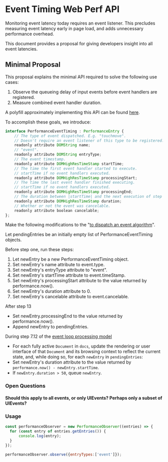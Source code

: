 # Event Timing Web Perf API

Monitoring event latency today requires an event listener. This precludes measuring event latency early in page load, and adds unnecessary performance overhead.

This document provides a proposal for giving developers insight into all event latencies.

## Minimal Proposal

This proposal explains the minimal API required to solve the following use cases:

1.  Observe the queueing delay of input events before event handlers are registered.
2.  Measure combined event handler duration.

A polyfill approximately implementing this API can be found [here](https://github.com/tdresser/input-latency-web-perf-polyfill/tree/gh-pages).

To accomplish these goals, we introduce:

```js
interface PerformanceEventTiming : PerformanceEntry {
    // The type of event dispatched. E.g. "touchmove".
    // Doesn't require an event listener of this type to be registered.
    readonly attribute DOMString name;
    // "event".
    readonly attribute DOMString entryType;
    // The event timestamp.
    readonly attribute DOMHighResTimeStamp startTime;
    // The time the first event handler started to execute.
    // startTime if no event handlers executed.
    readonly attribute DOMHighResTimeStamp processingStart;
    // The time the last event handler finished executing.
    // startTime if no event handlers executed.
    readonly attribute DOMHighResTimeStamp processingEnd;    
    // The duration between |startTime| and the next execution of step 7.12 in the HTML event loop processing model.
    readonly attribute DOMHighResTimeStamp duration;
    // Whether or not the event was cancelable.
    readonly attribute boolean cancelable;
};
```

Make the following modifications to the "[to dispatch an event algorithm](https://www.w3.org/TR/dom/#dispatching-events)".

Let pendingEntries be an initially empty list of PerformanceEventTiming objects.

Before step one, run these steps:

1.  Let newEntry be a new PerformanceEventTiming object.
1.  Set newEntry's name attribute to event.type.
1.  Set newEntry's entryType attribute to "event".
1.  Set newEntry's startTime attribute to event.timeStamp.
1.  Set newEntry's processingStart attribute to the value returned by performance.now().
1.  Set newEntry's duration attribute to 0.
1.  Set newEntry's cancelable attribute to event.cancelable.

After step 13
* Set newEntry.processingEnd to the value returned by performance.now().
* Append newEntry to pendingEntries.

During step 7.12 of the [event loop processing model](https://html.spec.whatwg.org/multipage/webappapis.html#event-loop-processing-model)
* For each fully active `Document` in `docs`, update the rendering or user interface of that `Document` and its browsing context to reflect the current state, and, while doing so, for each `newEntry` in `pendingEntries`:
 * Set newEntry's duration attribute to the value returned by `performance.now() - newEntry.startTime`.
 * If `newEntry.duration > 50`, queue `newEntry`.

### Open Questions

#### Should this apply to all events, or only UIEvents? Perhaps only a subset of UIEvents?

### Usage
```javascript
const performanceObserver = new PerformanceObserver((entries) => {
  for (const entry of entries.getEntries()) {
      console.log(entry);
  }
});

performanceObserver.observe({entryTypes:['event']});
```

